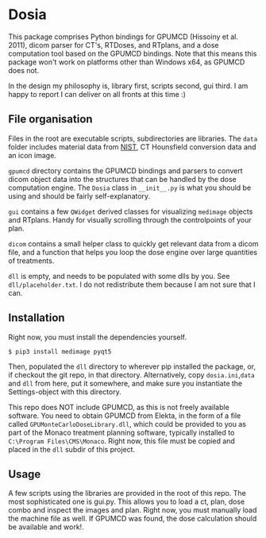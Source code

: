Dosia
=====

This package comprises Python bindings for GPUMCD (Hissoiny et al. 2011), dicom parser for CT's, RTDoses, and RTplans, and a dose computation tool based on the GPUMCD bindings. Note that this means this package won't work on platforms other than Windows x64, as GPUMCD does not.

In the design my philosophy is, library first, scripts second, gui third. I am happy to report I can deliver on all fronts at this time :)

File organisation
-----------------

Files in the root are executable scripts, subdirectories are libraries. The `data` folder includes material data from [NIST](https://materialsdata.nist.gov/), CT Hounsfield conversion data and an icon image.

`gpumcd` directory contains the GPUMCD bindings and parsers to convert dicom object data into the structures that can be handled by the dose computation engine. The `Dosia` class in `__init__.py` is what you should be using and should be fairly self-explanatory.

`gui` contains a few `QWidget` derived classes for visualizing `medimage` objects and RTplans. Handy for visually scrolling through the controlpoints of your plan.

`dicom` contains a small helper class to quickly get relevant data from a dicom file, and a function that helps you loop the dose engine over large quantities of treatments.

`dll` is empty, and needs to be populated with some dlls by you. See `dll/placeholder.txt`. I do not redistribute them because I am not sure that I can.

Installation
------------

Right now, you must install the dependencies yourself.

    $ pip3 install medimage pyqt5

Then, populated the `dll` directory to wherever pip installed the package, or, if checkout the git repo, in that directory. Alternatively, copy `dosia.ini`,`data` and `dll` from here, put it somewhere, and make sure you instantiate the Settings-object with this directory.

This repo does NOT include GPUMCD, as this is not freely available software. You need to obtain GPUMCD from Elekta, in the form of a file called `GPUMonteCarloDoseLibrary.dll`, which could be provided to you as part of the Monaco treatment planning software, typically installed to `C:\Program Files\CMS\Monaco`. Right now, this file must be copied and placed in the `dll` subdir of this project.

Usage
-----

A few scripts using the libraries are provided in the root of this repo. The most sophisticated one is gui.py. This allows you to load a ct, plan, dose combo and inspect the images and plan. Right now, you must manually load the machine file as well. If GPUMCD was found, the dose calculation should be available and work!.
